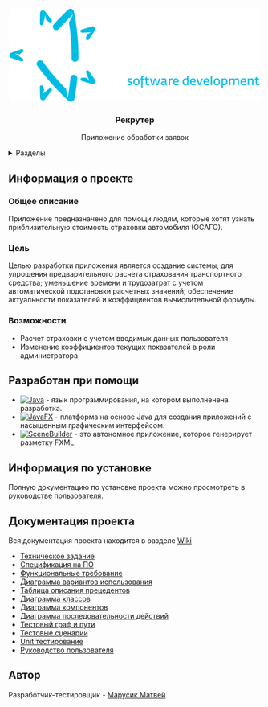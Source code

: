 <!-- PROJECT LOGO -->
<br />
<div align="center">
    <img src="src/main/resources/image/0ab93365afc1d6a63b08a68735755244.png" alt="Logo" width="500" height="185">
  <h3 align="center">Рекрутер</h3>
  <p align="center">
    Приложение обработки заявок
</div>

<details>
  <summary>Разделы</summary>
  <ol>
    <li>
      <a href="#информация-о-проекте">Информация о проекте</a>
    </li>
    <li>
      <a href="#разработан-при-помощи">Разработан при помощи</a>
    </li>
    <li>
    <a href="#информация-по-установке">Информация по установке</a>
    </li>
    <li>
      <a href="#документация-проекта">Документация проекта</a>
    </li>
    <li>
      <a href="#автор">Автор</a>
    </li>
  </ol>
</details>

## Информация о проекте
### Общее описание
Приложение предназначено для помощи людям, которые хотят узнать приблизительную стоимость страховки автомобиля (ОСАГО).
### Цель
Целью разработки приложения является создание системы, для упрощения предварительного расчета страхования транспортного средства; уменьшение времени и трудозатрат с учетом автоматической подстановки расчетных значений; обеспечение актуальности показателей и коэффициентов вычислительной формулы.
### Возможности
* Расчет страховки с учетом вводимых данных пользователя
* Изменение коэффициентов текущих показателей в роли администратора
## Разработан при помощи
* [![Java][Java.io]][Java-url] - язык программирования, на котором выполненена разработка.
* [![JavaFX][JavaFX.io]][JavaFX-url] -  платформа на основе Java для создания приложений с насыщенным графическим интерфейсом.
* [![SceneBuilder][SceneBuilder.io]][SceneBuilder-url] - это автономное приложение, которое генерирует разметку FXML.
## Информация по установке
Полную документацию по установке проекта можно просмотреть в [руководстве пользователя.](https://github.com/cemetryghost/CalcOSAGO/wiki/%2312.-%D0%A0%D1%83%D0%BA%D0%BE%D0%B2%D0%BE%D0%B4%D1%81%D1%82%D0%B2%D0%BE-%D0%BF%D0%BE%D0%BB%D1%8C%D0%B7%D0%BE%D0%B2%D0%B0%D1%82%D0%B5%D0%BB%D1%8F)
## Документация проекта
Вся документация проекта находится в разделе [Wiki](https://github.com/cemetryghost/CalcOSAGO/wiki/)
* [Техническое задание](https://github.com/cemetryghost/CalcOSAGO/wiki/%2301.-%D0%A2%D0%B5%D1%85%D0%BD%D0%B8%D1%87%D0%B5%D1%81%D0%BA%D0%BE%D0%B5-%D0%B7%D0%B0%D0%B4%D0%B0%D0%BD%D0%B8%D0%B5)
* [Спецификация на ПО](https://github.com/cemetryghost/CalcOSAGO/wiki/%2302.-%D0%A1%D0%BF%D0%B5%D1%86%D0%B8%D1%84%D0%B8%D0%BA%D0%B0%D1%86%D0%B8%D1%8F-%D0%BD%D0%B0-%D0%9F%D0%9E)
* [Функциональные требование](https://github.com/cemetryghost/CalcOSAGO/wiki/%2303.-%D0%A4%D1%83%D0%BD%D0%BA%D1%86%D0%B8%D0%BE%D0%BD%D0%B0%D0%BB%D1%8C%D0%BD%D1%8B%D0%B5-%D1%82%D1%80%D0%B5%D0%B1%D0%BE%D0%B2%D0%B0%D0%BD%D0%B8%D0%B5)
* [Диаграмма вариантов использования](https://github.com/cemetryghost/CalcOSAGO/wiki/%2304.-%D0%94%D0%B8%D0%B0%D0%B3%D1%80%D0%B0%D0%BC%D0%BC%D0%B0-%D0%B2%D0%B0%D1%80%D0%B8%D0%B0%D0%BD%D1%82%D0%BE%D0%B2-%D0%B8%D1%81%D0%BF%D0%BE%D0%BB%D1%8C%D0%B7%D0%BE%D0%B2%D0%B0%D0%BD%D0%B8%D1%8F)
* [Таблица описания прецедентов](https://github.com/cemetryghost/CalcOSAGO/wiki/%2305.-%D0%A2%D0%B0%D0%B1%D0%BB%D0%B8%D1%86%D0%B0-%D0%BE%D0%BF%D0%B8%D1%81%D0%B0%D0%BD%D0%B8%D1%8F-%D0%BF%D1%80%D0%B5%D1%86%D0%B5%D0%B4%D0%B5%D0%BD%D1%82%D0%BE%D0%B2)
* [Диаграмма классов](https://github.com/cemetryghost/CalcOSAGO/wiki/%2306.-%D0%94%D0%B8%D0%B0%D0%B3%D1%80%D0%B0%D0%BC%D0%BC%D0%B0-%D0%BA%D0%BB%D0%B0%D1%81%D1%81%D0%BE%D0%B2)
* [Диаграмма компонентов](https://github.com/cemetryghost/CalcOSAGO/wiki/%2307.-%D0%94%D0%B8%D0%B0%D0%B3%D1%80%D0%B0%D0%BC%D0%BC%D0%B0-%D0%BA%D0%BE%D0%BC%D0%BF%D0%BE%D0%BD%D0%B5%D0%BD%D1%82%D0%BE%D0%B2)
* [Диаграмма последовательности действий](https://github.com/cemetryghost/CalcOSAGO/wiki/%2308.-%D0%94%D0%B8%D0%B0%D0%B3%D1%80%D0%B0%D0%BC%D0%BC%D0%B0-%D0%BF%D0%BE%D1%81%D0%BB%D0%B5%D0%B4%D0%BE%D0%B2%D0%B0%D1%82%D0%B5%D0%BB%D1%8C%D0%BD%D0%BE%D1%81%D1%82%D0%B8-%D0%B4%D0%B5%D0%B9%D1%81%D1%82%D0%B2%D0%B8%D0%B9)
* [Тестовый граф и пути](https://github.com/cemetryghost/CalcOSAGO/wiki/%2309.-%D0%A2%D0%B5%D1%81%D1%82%D0%BE%D0%B2%D1%8B%D0%B9-%D0%B3%D1%80%D0%B0%D1%84-%D0%B8-%D0%BF%D1%83%D1%82%D0%B8)
* [Тестовые сценарии](https://github.com/cemetryghost/CalcOSAGO/wiki/%2310.-%D0%A2%D0%B5%D1%81%D1%82%D0%BE%D0%B2%D1%8B%D0%B5-%D1%81%D1%86%D0%B5%D0%BD%D0%B0%D1%80%D0%B8%D0%B8)
* [Unit тестирование](https://github.com/cemetryghost/CalcOSAGO/wiki/%2311.-Unit-%D1%82%D0%B5%D1%81%D1%82%D0%B8%D1%80%D0%BE%D0%B2%D0%B0%D0%BD%D0%B8%D0%B5)
* [Руководство пользователя](https://github.com/cemetryghost/CalcOSAGO/wiki/%2312.-%D0%A0%D1%83%D0%BA%D0%BE%D0%B2%D0%BE%D0%B4%D1%81%D1%82%D0%B2%D0%BE-%D0%BF%D0%BE%D0%BB%D1%8C%D0%B7%D0%BE%D0%B2%D0%B0%D1%82%D0%B5%D0%BB%D1%8F)
## Автор
Разработчик-тестировщик - [Марусик Матвей](https://github.com/cemetryghost)

[Java.io]: https://img.shields.io/badge/-Java-yellow
[Java-url]: https://www.java.com/ru/
[JavaFX.io]: https://img.shields.io/badge/-JavaFX-lightgrey
[JavaFX-url]: https://openjfx.io/
[SceneBuilder.io]: https://img.shields.io/badge/-Scene%20Builder-blue
[SceneBuilder-url]: https://gluonhq.com/products/scene-builder/
